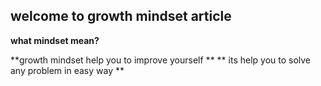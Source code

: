 ## welcome to growth mindset article 

**what mindset mean?**

**growth mindset help you to improve yourself **
** its help you to solve any problem in easy way **
